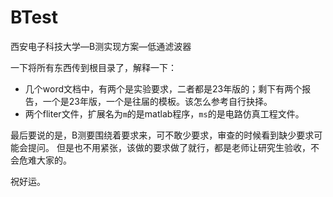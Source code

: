 # BTest
 西安电子科技大学—B测实现方案—低通滤波器

一下将所有东西传到根目录了，解释一下：

- 几个word文档中，有两个是实验要求，二者都是23年版的；剩下有两个报告，一个是23年版，一个是往届的模板。该怎么参考自行抉择。
- 两个fliter文件，扩展名为`m`的是matlab程序，`ms`的是电路仿真工程文件。

最后要说的是，B测要围绕着要求来，可不敢少要求，审查的时候看到缺少要求可能会提问。
但是也不用紧张，该做的要求做了就行，都是老师让研究生验收，不会危难大家的。

祝好运。
